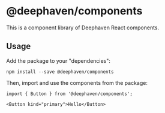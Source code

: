 # @deephaven/components

This is a component library of Deephaven React components.

## Usage

Add the package to your "dependencies":
```
npm install --save @deephaven/components
```

Then, import and use the components from the package:
```
import { Button } from '@deephaven/components';

<Button kind="primary">Hello</Button>

```